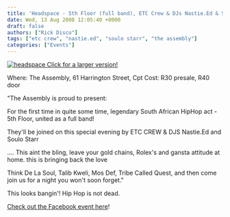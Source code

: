 ```yaml
---
title: 'Headspace - 5th Floor (full band), ETC Crew & DJs Nastie.Ed & Soulo Starr @ The Assembly (CPT)'
date: Wed, 13 Aug 2008 12:05:40 +0000
draft: false
authors: ["Rick Disco"]
tags: ["etc crew", "nastie.ed", "soulo starr", "the assembly"]
categories: ["Events"]
---
```


[![](/wp-content/uploads/2008/08/headspace-300x212.jpg "headspace")
Click for a larger version!](/wp-content/uploads/2008/08/headspace.jpg)

Where: The Assembly, 61 Harrington Street, Cpt Cost: R30 presale, R40 door

"The Assembly is proud to present:

For the first time in quite some time, legendary South African HipHop act - 5th Floor, united as a full band!

They'll be joined on this special evening by ETC CREW & DJS Nastie.Ed and Soulo Starr

.... This aint the bling, leave your gold chains, Rolex's and gansta attitude at home. this is bringing back the love

Think De La Soul, Talib Kweli, Mos Def, Tribe Called Quest, and then come join us for a night you won't soon forget."

This looks bangin'! Hip Hop is not dead.

[Check out the Facebook event here](http://www.new.facebook.com/event.php?eid=40201301792 "Facebook Event")!